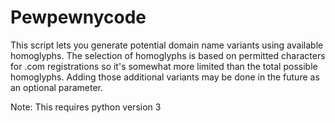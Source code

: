 # Pewpewnycode

This script lets you generate potential domain name variants using available
homoglyphs. The selection of homoglyphs is based on permitted characters for
.com registrations so it's somewhat more limited than the total possible
homoglyphs. Adding those additional variants may be done in the future as
an optional parameter.

Note: This requires python version 3
